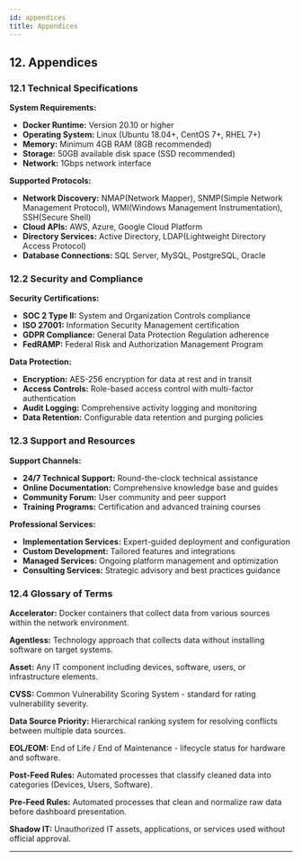 ```yaml
---
id: appendices
title: Appendices
---
```


## 12. Appendices

### 12.1 Technical Specifications

**System Requirements:**
- **Docker Runtime:** Version 20.10 or higher
- **Operating System:** Linux (Ubuntu 18.04+, CentOS 7+, RHEL 7+)
- **Memory:** Minimum 4GB RAM (8GB recommended)
- **Storage:** 50GB available disk space (SSD recommended)
- **Network:** 1Gbps network interface

**Supported Protocols:**
- **Network Discovery:** NMAP(Network Mapper), SNMP(Simple Network Management Protocol), WMI(Windows Management Instrumentation), SSH(Secure Shell)
- **Cloud APIs:** AWS, Azure, Google Cloud Platform
- **Directory Services:** Active Directory, LDAP(Lightweight Directory Access Protocol)
- **Database Connections:** SQL Server, MySQL, PostgreSQL, Oracle

### 12.2 Security and Compliance

**Security Certifications:**
- **SOC 2 Type II:** System and Organization Controls compliance
- **ISO 27001:** Information Security Management certification
- **GDPR Compliance:** General Data Protection Regulation adherence
- **FedRAMP:** Federal Risk and Authorization Management Program

**Data Protection:**
- **Encryption:** AES-256 encryption for data at rest and in transit
- **Access Controls:** Role-based access control with multi-factor authentication
- **Audit Logging:** Comprehensive activity logging and monitoring
- **Data Retention:** Configurable data retention and purging policies

### 12.3 Support and Resources
<!-- -->
**Support Channels:**
- **24/7 Technical Support\:** Round-the-clock technical assistance
- **Online Documentation:** Comprehensive knowledge base and guides
- **Community Forum:** User community and peer support
- **Training Programs:** Certification and advanced training courses

**Professional Services:**
- **Implementation Services:** Expert-guided deployment and configuration
- **Custom Development:** Tailored features and integrations
- **Managed Services:** Ongoing platform management and optimization
- **Consulting Services:** Strategic advisory and best practices guidance

### 12.4 Glossary of Terms

**Accelerator:** Docker containers that collect data from various sources within the network environment.

**Agentless:** Technology approach that collects data without installing software on target systems.

**Asset:** Any IT component including devices, software, users, or infrastructure elements.

**CVSS:** Common Vulnerability Scoring System - standard for rating vulnerability severity.

**Data Source Priority:** Hierarchical ranking system for resolving conflicts between multiple data sources.

**EOL/EOM:** End of Life / End of Maintenance - lifecycle status for hardware and software.

**Post-Feed Rules:** Automated processes that classify cleaned data into categories (Devices, Users, Software).

**Pre-Feed Rules:** Automated processes that clean and normalize raw data before dashboard presentation.

**Shadow IT:** Unauthorized IT assets, applications, or services used without official approval.

---
